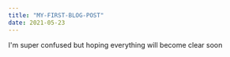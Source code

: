 ```yaml
---
title: "MY-FIRST-BLOG-POST"
date: 2021-05-23
---
```


I'm super confused but hoping everything will become clear soon
